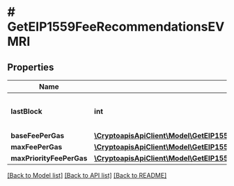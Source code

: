 # # GetEIP1559FeeRecommendationsEVMRI

## Properties

Name | Type | Description | Notes
------------ | ------------- | ------------- | -------------
**lastBlock** | **int** | Numeric representation of the block height |
**baseFeePerGas** | [**\CryptoapisApiClient\Model\GetEIP1559FeeRecommendationsEVMRIBaseFeePerGas**](GetEIP1559FeeRecommendationsEVMRIBaseFeePerGas.md) |  |
**maxFeePerGas** | [**\CryptoapisApiClient\Model\GetEIP1559FeeRecommendationsEVMRIMaxFeePerGas**](GetEIP1559FeeRecommendationsEVMRIMaxFeePerGas.md) |  |
**maxPriorityFeePerGas** | [**\CryptoapisApiClient\Model\GetEIP1559FeeRecommendationsEVMRIMaxPriorityFeePerGas**](GetEIP1559FeeRecommendationsEVMRIMaxPriorityFeePerGas.md) |  |

[[Back to Model list]](../../README.md#models) [[Back to API list]](../../README.md#endpoints) [[Back to README]](../../README.md)
